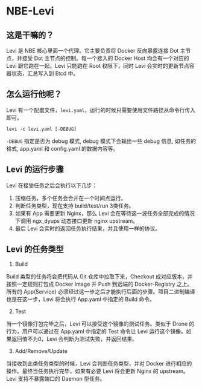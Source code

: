 # NBE-Levi

## 这是干嘛的？

Levi 是 NBE 核心里面一个代理。它主要负责将 Docker 反向暴露连接 Dot 主节点，并接受 Dot 主节点的控制。每一个接入的 Docker Host 均会有一个对应的 Levi 跟它跑在一起。Levi 只能跑在 Root 权限下，同时 Levi 会实时的更新节点容器状态，汇总写入到 Etcd 中。

## 怎么运行他呢？

Levi 有一个配置文件，`levi.yaml`，运行的时候只需要使用文件路径从命令行传入即可。

    levi -c levi.yaml [-DEBUG]

`-DEBUG` 指定是否为 debug 模式, debug 模式下会输出一些 debug 信息, 如任务的格式, app.yaml 和 config.yaml 的数据内容等。

## Levi 的运行步骤

Levi 在接受任务之后会执行以下几步：

1. 压缩任务，多个任务会合并在一个时间点运行。
2. 判断任务类型，现在支持 build/test/run 3类任务。
3. 如果有 App 需要更新 Nginx，那么 Levi 会在等待这一波任务全部完成的情况下调用 ngx_dyups 动态接口更新 nginx upstream。
4. 最后 Levi 会实时的返回任务执行结果，并且使用一样的协议。

## Levi 的任务类型

1. Build

Build 类型的任务将会把代码从 Git 仓库中拉取下来，Checkout 成对应版本，并按照一定规则打包成 Docker Image 并 Push 到远端的 Docker-Registry 之上。所有的 App(Service) 必须经过这一步之后才能执行后面的步骤。项目二进制编译也是在这一步，Levi 将会执行 App.yaml 中指定的 Build 命令。

2. Test

当一个镜像打包完毕之后，Levi 可以接受这个镜像的测试任务。类似于 Drone 的行为，用户可以通过在 App.yaml 中指定的 Test 命令让 Levi 运行这个镜像。如果返回值不为0，Levi 会判断为测试失败，并返回结果。

3. Add/Remove/Update

当接收到此类任务类型的时候，Levi 会判断任务类型，并对 Docker 进行相应的操作。最终当任务执行完毕，如果有必要 Levi 将会更新 Nginx 的 upstream。Levi 支持不暴露端口的 Daemon 型任务。
